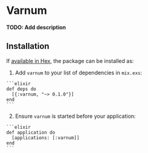 # Varnum

**TODO: Add description**

## Installation

If [available in Hex](https://hex.pm/docs/publish), the package can be installed as:

  1. Add `varnum` to your list of dependencies in `mix.exs`:

    ```elixir
    def deps do
      [{:varnum, "~> 0.1.0"}]
    end
    ```

  2. Ensure `varnum` is started before your application:

    ```elixir
    def application do
      [applications: [:varnum]]
    end
    ```

